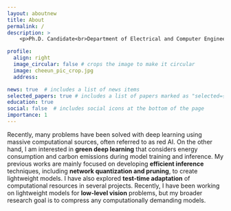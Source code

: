```yaml
---
layout: aboutnew
title: About
permalink: /
description: >
    <p>Ph.D. Candidate<br>Department of Electrical and Computer Engineering, Seoul National University</p>

profile:
  align: right
  image_circular: false # crops the image to make it circular
  image: cheeun_pic_crop.jpg
  address: 

news: true  # includes a list of news items
selected_papers: true # includes a list of papers marked as "selected={true}"
education: true
social: false  # includes social icons at the bottom of the page
importance: 1
---
```


Recently, many problems have been solved with deep learning using massive computational sources, often referred to as red AI. On the other hand, I am interested in **green deep learning** that considers energy consumption and carbon emissions during model training and inference. My previous works are mainly focused on developing **efficient inference** techniques, including **network quantization and pruning**, to create lightweight models. I have also explored **test-time adaptation** of computational resources in several projects. Recently, I have been working on lightweight models for **low-level vision** problems, but my broader research goal is to compress any computationally demanding models.